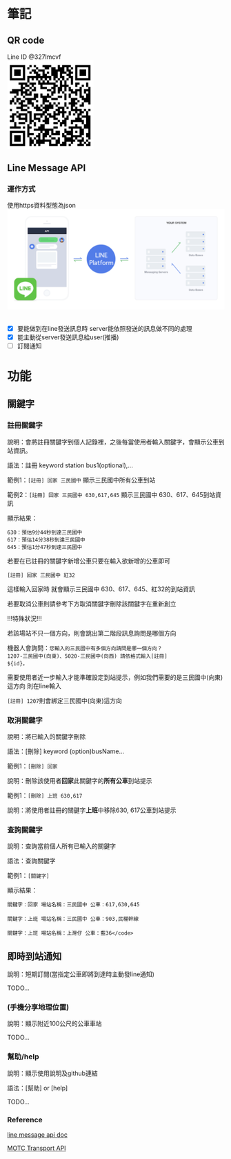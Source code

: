 # 筆記

## QR code
Line ID @327lmcvf<br>
<img src="src/main/resources/static/img/QR_code.png" width="200">


## Line Message API
### 運作方式

使用https資料型態為json
<img src="src/main/resources/static/img/1.png">

## 
- [x] 要能做到在line發送訊息時 server能依照發送的訊息做不同的處理
- [x] 能主動從server發送訊息給user(推播)
- [ ] 訂閱通知

# 功能

## 關鍵字

### 註冊關鍵字

說明：會將註冊關鍵字到個人記錄裡，之後每當使用者輸入關鍵字，會顯示公車到站資訊。<br>

語法：註冊 keyword station bus1(optional),...<br>

範例1：<code>[註冊] 回家 三民國中</code> 顯示三民國中所有公車到站<br>

範例2：<code>[註冊] 回家 三民國中 630,617,645</code> 顯示三民國中 630、617、645到站資訊<br>

顯示結果：
```
630：預估9分44秒到達三民國中 
617：預估14分38秒到達三民國中 
645：預估1分47秒到達三民國中
```

若要在已註冊的關鍵字新增公車只要在輸入欲新增的公車即可<br>

<code>[註冊] 回家 三民國中 紅32</code><br>

這樣輸入回家時 就會顯示三民國中 630、617、645、紅32的到站資訊<br>

若要取消公車則請參考下方取消關鍵字刪除該關鍵字在重新創立

!!!特殊狀況!!!

若該場站不只一個方向，則會跳出第二階段訊息詢問是哪個方向

機器人會詢問：<code>您輸入的三民國中有多個方向請問是哪一個方向？ 1207-三民國中(向東)、5020-三民國中(向西) 請依格式輸入[註冊] ${id}。</code>

需要使用者近一步輸入才能準確設定到站提示，例如我們需要的是三民國中(向東)這方向
則在line輸入

<code>[註冊] 1207</code>則會綁定三民國中(向東)這方向

### 取消關鍵字

說明：將已輸入的關鍵字刪除

語法：[刪除] keyword (option)busName...

範例1：<code>[刪除] 回家</code>

說明：刪除該使用者**回家**此關鍵字的**所有公車**到站提示

範例1：<code>[刪除] 上班 630,617</code>

說明：將使用者註冊的關鍵字**上班**中移除630, 617公車到站提示

### 查詢關鍵字

說明：查詢當前個人所有已輸入的關鍵字

語法：查詢關鍵字

範例1：<code>[關鍵字]</code>

顯示結果：

```
關鍵字：回家 場站名稱：三民國中 公車：617,630,645

關鍵字：上班 場站名稱：三民國中 公車：903,民權幹線

關鍵字：上班 場站名稱：上灣仔 公車：藍36</code>
```

## 即時到站通知

說明：短期訂閱(當指定公車即將到達時主動發line通知)

TODO...

### (手機分享地理位置)

說明：顯示附近100公尺的公車車站

TODO...

### 幫助/help

說明：顯示使用說明及github連結

語法：[幫助] or [help]

TODO...


### Reference

[line message api doc](https://developers.line.biz/en/reference/messaging-api/#messages)

[MOTC Transport API](https://ptx.transportdata.tw/MOTC/)

